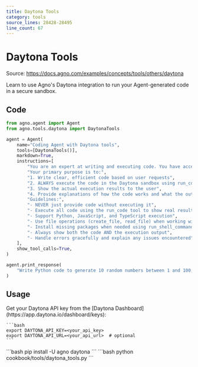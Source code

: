 ```yaml
---
title: Daytona Tools
category: tools
source_lines: 28428-28495
line_count: 67
---
```


# Daytona Tools
Source: https://docs.agno.com/examples/concepts/tools/others/daytona

Learn to use Agno's Daytona integration to run your Agent-generated code in a secure sandbox.

## Code

```python cookbook/tools/daytona_tools.py
from agno.agent import Agent
from agno.tools.daytona import DaytonaTools

agent = Agent(
    name="Coding Agent with Daytona tools",
    tools=[DaytonaTools()],
    markdown=True,
    instructions=[
        "You are an expert at writing and executing code. You have access to a remote, secure Daytona sandbox.",
        "Your primary purpose is to:",
        "1. Write clear, efficient code based on user requests",
        "2. ALWAYS execute the code in the Daytona sandbox using run_code",
        "3. Show the actual execution results to the user",
        "4. Provide explanations of how the code works and what the output means",
        "Guidelines:",
        "- NEVER just provide code without executing it",
        "- Execute all code using the run_code tool to show real results",
        "- Support Python, JavaScript, and TypeScript execution",
        "- Use file operations (create_file, read_file) when working with scripts",
        "- Install missing packages when needed using run_shell_command",
        "- Always show both the code AND the execution output",
        "- Handle errors gracefully and explain any issues encountered",
    ],
    show_tool_calls=True,
)

agent.print_response(
    "Write Python code to generate 10 random numbers between 1 and 100, sort them in ascending order, and print each number"
)
```

## Usage

<Steps>
  <Snippet file="create-venv-step.mdx" />

  <Step title="Set your API keys">
    Get your Daytona API key from the [Daytona Dashboard](https://app.daytona.io/dashboard/keys):

    ```bash
    export DAYTONA_API_KEY=<your_api_key>
    export DAYTONA_API_URL=<your_api_url>  # optional
    ```
  </Step>

  <Step title="Install libraries">
    ```bash
    pip install -U agno daytona
    ```
  </Step>

  <Step title="Run Example">
    ```bash
    python cookbook/tools/daytona_tools.py
    ```
  </Step>
</Steps>


